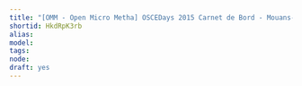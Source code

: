 ```yaml
---
title: "[OMM - Open Micro Metha] OSCEDays 2015 Carnet de Bord - Mouans-Sartoux"
shortid: HkdRpK3rb
alias: 
model: 
tags: 
node: 
draft: yes
--- 
```

 